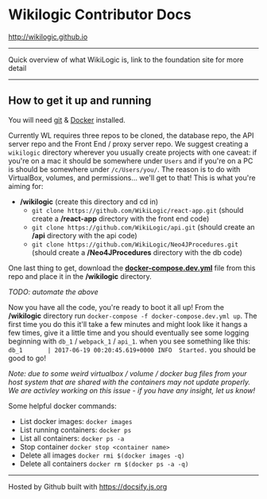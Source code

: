 
# Wikilogic Contributor Docs

http://wikilogic.github.io

---

Quick overview of what WikiLogic is, link to the foundation site for more detail

---

## How to get it up and running

You will need [git](https://git-scm.com/) & [Docker](https://www.docker.com/) installed.

Currently WL requires three repos to be cloned, the database repo, the API server repo and the Front End / proxy server repo. We suggest creating a `wikilogic` directory wherever you usually create projects with one caveat: if you're on a mac it should be somewhere under `Users` and if you're on a PC is should be somewhere under `/c/Users/you/`. The reason is to do with VirtualBox, volumes, and permissions... we'll get to that! This is what you're aiming for:

 - **/wikilogic** (create this directory and cd in)
    - `git clone https://github.com/WikiLogic/react-app.git` (should create a **/react-app** directory with the front end code)
    - `git clone https://github.com/WikiLogic/api.git` (should create an **/api** directory with the api code)
    - `git clone https://github.com/WikiLogic/Neo4JProcedures.git` (should create a **/Neo4JProcedures** directory with the db code)

One last thing to get, download the [**docker-compose.dev.yml**](wikilogic.github.io/docker-compose.dev.yml) file from this repo and place it in the **/wikilogic** directory.

_TODO: automate the above_

Now you have all the code, you're ready to boot it all up! From the **/wikilogic** directory run `docker-compose -f docker-compose.dev.yml up`. The first time you do this it'll take a few minutes and might look like it hangs a few times, give it a little time and you should eventually see some logging beginning with `db_1` / `webpack_1` / `api_1`. when you see something like this: `db_1       | 2017-06-19 00:20:45.619+0000 INFO  Started.` you should be good to go!

_Note: due to some weird virtualbox / volume / docker bug files from your host system that are shared with the containers may not update properly. We are activley working on this issue - if you have any insight, let us know!_

Some helpful docker commands:

 - List docker images: `docker images`
 - List running containers: `docker ps`
 - List all containers: `docker ps -a`
 - Stop container `docker stop <container name>`
 - Delete all images `docker rmi $(docker images -q)`
 - Delete all containers `docker rm $(docker ps -a -q)`

 ---

 Hosted by Github built with https://docsify.js.org